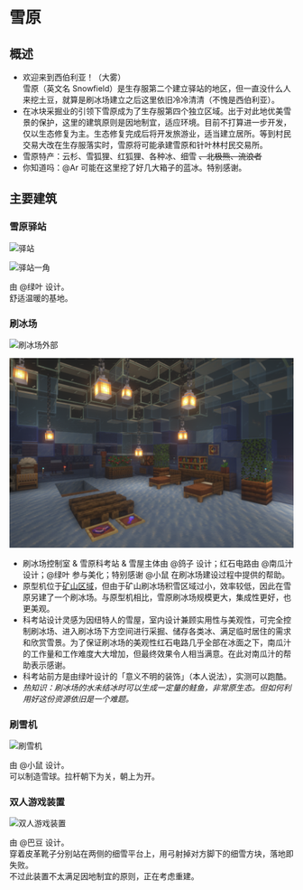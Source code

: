 # 雪原

## 概述

- 欢迎来到西伯利亚！（大雾）  
  雪原（英文名 Snowfield）是生存服第二个建立驿站的地区，但一直没什么人来挖土豆，就算是刷冰场建立之后这里依旧冷冷清清（不愧是西伯利亚）。
- 在冰块采掘业的引领下雪原成为了生存服第四个独立区域。出于对此地优美雪景的保护，这里的建筑原则是因地制宜，适应环境。目前不打算进一步开发，仅以生态修复为主。生态修复完成后将开发旅游业，适当建立居所。等到村民交易大改在生存服落实时，雪原将可能承建雪原和针叶林村民交易所。
- 雪原特产：云杉、雪狐狸、红狐狸、各种冰、细雪 ~~、北极熊、流浪者~~
- 你知道吗：@Ar 可能在这里挖了好几大箱子的蓝冰。特别感谢。

## 主要建筑

### 雪原驿站

![驿站](../../assets/SurvivalIII/snowfield/post1.png)

![驿站一角](../../assets/SurvivalIII/snowfield/post2.png)

由 @绿叶 设计。  
舒适温暖的基地。

### 刷冰场

![刷冰场外部](../../assets/SurvivalIII/snowfield/ice1.png)

![刷冰场内部](../../assets/SurvivalIII/snowfield/ice2.png)

- 刷冰场控制室 & 雪原科考站 & 雪屋主体由 @鸽子 设计；红石电路由 @南瓜汁 设计；@绿叶 参与美化；特别感谢 @小鼠 在刷冰场建设过程中提供的帮助。
- 原型机位于[矿山区域](the_diggings.md)，但由于矿山刷冰场积雪区域过小，效率较低，因此在雪原另建了一个刷冰场。与原型机相比，雪原刷冰场规模更大，集成性更好，也更美观。
- 科考站设计灵感为因纽特人的雪屋，室内设计兼顾实用性与美观性，可完全控制刷冰场、进入刷冰场下方空间进行采掘、储存各类冰、满足临时居住的需求和欣赏雪景。为了保证刷冰场的美观性红石电路几乎全部在冰面之下，南瓜汁的工作量和工作难度大大增加，但最终效果令人相当满意。在此对南瓜汁的帮助表示感谢。
- 科考站前方是由绿叶设计的「意义不明的装饰」（本人说法），实测可以跑酷。
- *热知识：刷冰场的水未结冰时可以生成一定量的鲑鱼，非常原生态。但如何利用好这份资源依旧是一个难题。*

### 刷雪机

![刷雪机](../../assets/SurvivalIII/snowfield/snow.png)

由 @小鼠 设计。  
可以制造雪球。拉杆朝下为关，朝上为开。

### 双人游戏装置

![双人游戏装置](../../assets/SurvivalIII/snowfield/couple_game.png)

由 @巴豆 设计。  
穿着皮革靴子分别站在两侧的细雪平台上，用弓射掉对方脚下的细雪方块，落地即失败。  
不过此装置不太满足因地制宜的原则，正在考虑重建。